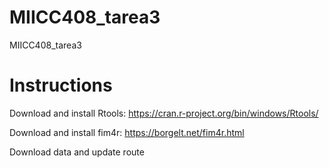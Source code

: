 # MIICC408_tarea3
MIICC408_tarea3


# Instructions

Download and install Rtools: https://cran.r-project.org/bin/windows/Rtools/

Download and install fim4r: https://borgelt.net/fim4r.html

Download data and update route
